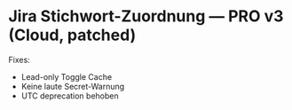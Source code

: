 # Jira Stichwort-Zuordnung — PRO v3 (Cloud, patched)
Fixes:
- Lead-only Toggle Cache
- Keine laute Secret-Warnung
- UTC deprecation behoben
